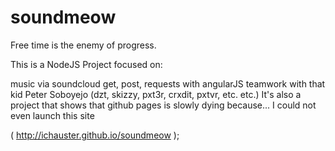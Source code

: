 # soundmeow
Free time is the enemy of progress.

This is a NodeJS Project focused on: 
  
  music via soundcloud
  get, post, requests with angularJS
  teamwork with that kid Peter Soboyejo (dzt, skizzy, pxt3r, crxdit, pxtvr, etc. etc.)
  It's also a project that shows that github pages is slowly dying because... I could not even launch this site
  
( http://ichauster.github.io/soundmeow );
